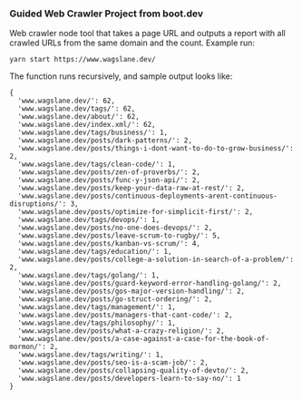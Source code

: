 ### Guided Web Crawler Project from boot.dev

Web crawler node tool that takes a page URL and outputs a report with all crawled URLs from the same domain and the count. Example run:

`yarn start https://www.wagslane.dev/`

The function runs recursively, and sample output looks like:

```
{
  'www.wagslane.dev/': 62,
  'www.wagslane.dev/tags/': 62,
  'www.wagslane.dev/about/': 62,
  'www.wagslane.dev/index.xml/': 62,
  'www.wagslane.dev/tags/business/': 1,
  'www.wagslane.dev/posts/dark-patterns/': 2,
  'www.wagslane.dev/posts/things-i-dont-want-to-do-to-grow-business/': 2,
  'www.wagslane.dev/tags/clean-code/': 1,
  'www.wagslane.dev/posts/zen-of-proverbs/': 2,
  'www.wagslane.dev/posts/func-y-json-api/': 2,
  'www.wagslane.dev/posts/keep-your-data-raw-at-rest/': 2,
  'www.wagslane.dev/posts/continuous-deployments-arent-continuous-disruptions/': 3,
  'www.wagslane.dev/posts/optimize-for-simplicit-first/': 2,
  'www.wagslane.dev/tags/devops/': 1,
  'www.wagslane.dev/posts/no-one-does-devops/': 2,
  'www.wagslane.dev/posts/leave-scrum-to-rugby/': 5,
  'www.wagslane.dev/posts/kanban-vs-scrum/': 4,
  'www.wagslane.dev/tags/education/': 1,
  'www.wagslane.dev/posts/college-a-solution-in-search-of-a-problem/': 2,
  'www.wagslane.dev/tags/golang/': 1,
  'www.wagslane.dev/posts/guard-keyword-error-handling-golang/': 2,
  'www.wagslane.dev/posts/gos-major-version-handling/': 2,
  'www.wagslane.dev/posts/go-struct-ordering/': 2,
  'www.wagslane.dev/tags/management/': 1,
  'www.wagslane.dev/posts/managers-that-cant-code/': 2,
  'www.wagslane.dev/tags/philosophy/': 1,
  'www.wagslane.dev/posts/what-a-crazy-religion/': 2,
  'www.wagslane.dev/posts/a-case-against-a-case-for-the-book-of-mormon/': 2,
  'www.wagslane.dev/tags/writing/': 1,
  'www.wagslane.dev/posts/seo-is-a-scam-job/': 2,
  'www.wagslane.dev/posts/collapsing-quality-of-devto/': 2,
  'www.wagslane.dev/posts/developers-learn-to-say-no/': 1
}
```
